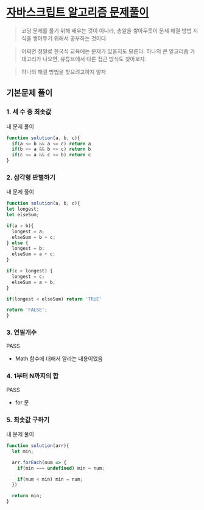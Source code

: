 # [자바스크립트 알고리즘 문제풀이](https://www.inflearn.com/course/%EC%9E%90%EB%B0%94%EC%8A%A4%ED%81%AC%EB%A6%BD%ED%8A%B8-%EC%95%8C%EA%B3%A0%EB%A6%AC%EC%A6%98-%EB%AC%B8%EC%A0%9C%ED%92%80%EC%9D%B4)

> 코딩 문제를 풀기 위해 배우는 것이 아니라, 총알을 쌓아두듯이 문제 해결 방법 지식을 쌓아두기 위해서 공부하는 것이다.

> 어쩌면 정말로 한국식 교육에는 문제가 있을지도 모른다. 하나의 큰 알고리즘 카테고리가 나오면, 유튜브에서 다른 접근 방식도 찾아보자.

> 하나의 해결 방법을 찾으려고하지 말자

<ProgressBar name="자바스크립트 알고리즘 문제 풀이" :max="94" :value="9" />

## 기본문제 풀이

### 1. 세 수 중 최솟값

내 문제 풀이

```javascript
function solution(a, b, c){
  if(a <= b && a <= c) return a
  if(b <= a && b <= c) return b
  if(c <= a && c <= b) return c
}
```

### 2. 삼각형 판별하기

내 문제 풀이

```javascript
function solution(a, b, c){
let longest;
let elseSum;

if(a > b){
  longest = a;
  elseSum = b + c;
} else {
  longest = b;
  elseSum = a + c;
}

if(c > longest) {
  longest = c;
  elseSum = a + b;
}

if(longest < elseSum) return 'TRUE'

return 'FALSE';
}
```

### 3. 연필개수

PASS

- Math 함수에 대해서 알라는 내용이었음

### 4. 1부터 N까지의 합

PASS

- for 문

### 5. 최솟값 구하기

내 문제 풀이

```javascript
function solution(arr){         
  let min;

  arr.forEach(num => {
    if(min === undefined) min = num;

    if(num < min) min = num;
  })

  return min;
}
```